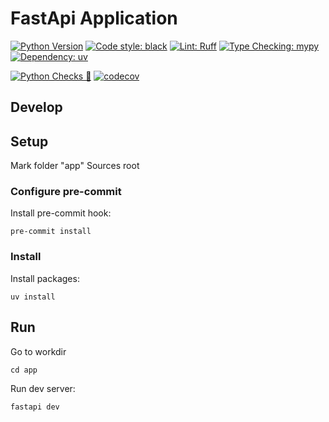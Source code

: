 # FastApi Application

[![Python Version](https://img.shields.io/badge/python-3.13%2B-blue?logo=python&style=for-the-badge)](https://www.python.org/)
[![Code style: black](https://img.shields.io/badge/code%20style-black-000000.svg?logo=python&style=for-the-badge)](https://github.com/psf/black)
[![Lint: Ruff](https://img.shields.io/badge/lint-ruff-%23efc000?logo=ruff&logoColor=white&style=for-the-badge)](https://github.com/astral-sh/ruff)
[![Type Checking: mypy](https://img.shields.io/badge/type%20checking-mypy-blueviolet?logo=python&style=for-the-badge)](https://github.com/python/mypy)
[![Dependency: uv](https://img.shields.io/badge/dependencies-uv-4B8BBE?logo=python&style=for-the-badge)](https://github.com/astral-sh/uv)

[![Python Checks 🐍](https://github.com/zifrit/url_shortener/actions/workflows/python-checks.yml/badge.svg?branch=master)](https://github.com/zifrit/url_shortener/actions/workflows/python-checks.yml)
[![codecov](https://codecov.io/gh/zifrit/url_shortener/branch/master/graph/badge.svg)](https://codecov.io/gh/zifrit/url_shortener)


## Develop

## Setup

Mark folder "app" Sources root

### Configure pre-commit

Install pre-commit hook:
```shell
pre-commit install
```

### Install

Install packages:
```shell
uv install
```

## Run

Go to workdir
```shell
cd app
```

Run dev server:
```shell
fastapi dev
```
